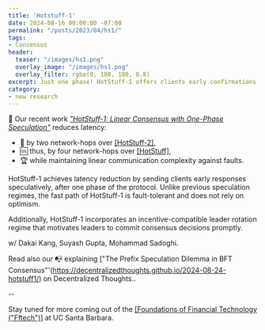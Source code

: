 ```yaml
---
title: 'Hotstuff-1'
date: 2024-08-16 00:00:00 -07:00
permalink: "/posts/2023/04/hs1/"
tags:
- Consensus
header:
  teaser: "/images/hs1.png"
  overlay_image: "/images/hs1.png"
  overlay_filter: rgba(0, 100, 100, 0.8)
excerpt: Just one phase! HotStuff-1 offers clients early confirmations and reduces the impact of leader-slowness (MEVs) and Tail-forking attacks
category:
- new research
---
```


🥇 Our recent work [*"HotStuff-1: Linear Consensus with One-Phase Speculation"*](https://arxiv.org/abs/2408.04728) reduces latency:

* 🥈 by two network-hops over [[HotStuff-2]](https://eprint.iacr.org/2023/397.pdf), 
* 🆒 thus, by four network-hops over [[HotStuff]](https://arxiv.org/abs/1803.05069), 
* 🏆 while maintaining linear communication complexity against faults. 

HotStuff-1 achieves latency reduction by sending clients early responses speculatively, after one phase of the protocol. Unlike previous speculation regimes, the fast path of HotStuff-1 is fault-tolerant and does not rely on optimism.

Additionally, HotStuff-1 incorporates an incentive-compatible leader rotation regime that motivates leaders to commit consensus decisions promptly.

w/ Dakai Kang, Suyash Gupta, Mohammad Sadoghi.

Read also our 📭 explaining ["The Prefix Speculation Dilemma in BFT Consensus"'(https://decentralizedthoughts.github.io/2024-08-24-hotstuff1/) on Decentralized Thoughts..

--

Stay tuned for more coming out of the [[Foundations of Financial Technology ("Fftech")]](https://fiftech.cs.ucsb.edu) at UC Santa Barbara.

